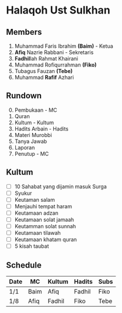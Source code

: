 # Halaqoh Ust Sulkhan

## Members
1. Muhammad Faris Ibrahim **(Baim)** - Ketua
2. **Afiq** Nazrie Rabbani - Sekretaris
3. **Fadhil**lah Rahmat Khairani
4. Muhammad Rofiqurrahman **(Fiko)**
5. Tubagus Fauzan **(Tebe)**
6. Muhammad **Rafif** Azhari

## Rundown
0. Pembukaan - MC
1. Quran
2. Kultum - Kultum
3. Hadits Arbain - Hadits
4. Materi Murobbi
5. Tanya Jawab
6. Laporan
7. Penutup - MC

## Kultum
- [ ] 10 Sahabat yang dijamin masuk Surga
- [ ] Syukur
- [ ] Keutaman salam
- [ ] Menjauhi tempat haram
- [ ] Keutamaan adzan
- [ ] Keutamaan solat jamaah
- [ ] Keutamman solat sunnah
- [ ] Keutamaan tilawah
- [ ] Keutamaan khatam quran
- [ ] 5 kisah taubat

## Schedule
| Date | MC   | Kultum | Hadits | Subs |
|------|------|--------|--------|------|
| 1/1  | Baim | Afiq   | Fadhil | Fiko |
| 1/8  | Afiq | Fadhil | Fiko   | Tebe |
